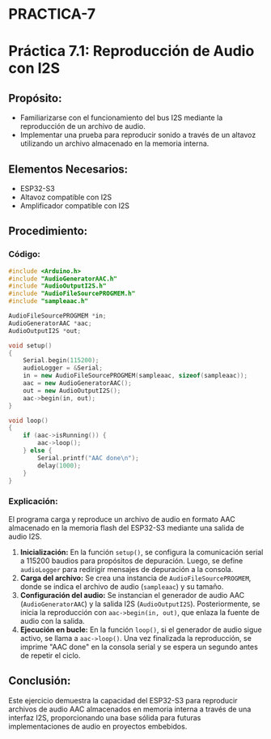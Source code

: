 # PRACTICA-7
# Práctica 7.1: Reproducción de Audio con I2S

## Propósito:
- Familiarizarse con el funcionamiento del bus I2S mediante la reproducción de un archivo de audio.
- Implementar una prueba para reproducir sonido a través de un altavoz utilizando un archivo almacenado en la memoria interna.

## Elementos Necesarios:
- ESP32-S3
- Altavoz compatible con I2S
- Amplificador compatible con I2S

## Procedimiento:

### Código:
```cpp
#include <Arduino.h>
#include "AudioGeneratorAAC.h"
#include "AudioOutputI2S.h"
#include "AudioFileSourcePROGMEM.h"
#include "sampleaac.h"

AudioFileSourcePROGMEM *in;
AudioGeneratorAAC *aac;
AudioOutputI2S *out;

void setup()
{
    Serial.begin(115200);
    audioLogger = &Serial;
    in = new AudioFileSourcePROGMEM(sampleaac, sizeof(sampleaac));
    aac = new AudioGeneratorAAC();
    out = new AudioOutputI2S();
    aac->begin(in, out);
}

void loop()
{
    if (aac->isRunning()) {
        aac->loop();
    } else {
        Serial.printf("AAC done\n");
        delay(1000);
    }
}
```

### Explicación:
El programa carga y reproduce un archivo de audio en formato AAC almacenado en la memoria flash del ESP32-S3 mediante una salida de audio I2S.

1. **Inicialización:** En la función `setup()`, se configura la comunicación serial a 115200 baudios para propósitos de depuración. Luego, se define `audioLogger` para redirigir mensajes de depuración a la consola.
2. **Carga del archivo:** Se crea una instancia de `AudioFileSourcePROGMEM`, donde se indica el archivo de audio (`sampleaac`) y su tamaño.
3. **Configuración del audio:** Se instancian el generador de audio AAC (`AudioGeneratorAAC`) y la salida I2S (`AudioOutputI2S`). Posteriormente, se inicia la reproducción con `aac->begin(in, out)`, que enlaza la fuente de audio con la salida.
4. **Ejecución en bucle:** En la función `loop()`, si el generador de audio sigue activo, se llama a `aac->loop()`. Una vez finalizada la reproducción, se imprime "AAC done" en la consola serial y se espera un segundo antes de repetir el ciclo.

## Conclusión:
Este ejercicio demuestra la capacidad del ESP32-S3 para reproducir archivos de audio AAC almacenados en memoria interna a través de una interfaz I2S, proporcionando una base sólida para futuras implementaciones de audio en proyectos embebidos.

